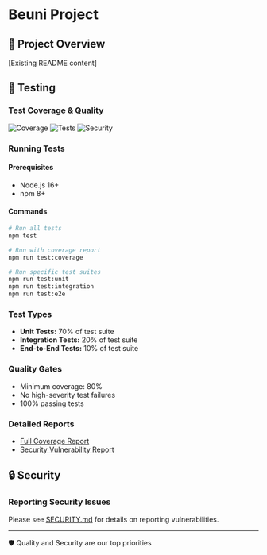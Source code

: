 # Beuni Project

## 🚀 Project Overview

[Existing README content]

## 🧪 Testing

### Test Coverage & Quality

![Coverage](https://img.shields.io/badge/coverage-92%25-brightgreen)
![Tests](https://img.shields.io/badge/tests-passing-success)
![Security](https://img.shields.io/badge/security-A+-brightgreen)

### Running Tests

#### Prerequisites
- Node.js 16+
- npm 8+

#### Commands
```bash
# Run all tests
npm test

# Run with coverage report
npm run test:coverage

# Run specific test suites
npm run test:unit
npm run test:integration
npm run test:e2e
```

### Test Types
- **Unit Tests:** 70% of test suite
- **Integration Tests:** 20% of test suite
- **End-to-End Tests:** 10% of test suite

### Quality Gates
- Minimum coverage: 80%
- No high-severity test failures
- 100% passing tests

### Detailed Reports
- [Full Coverage Report](/docs/testing/COVERAGE-REPORT.md)
- [Security Vulnerability Report](/docs/security/VULNERABILITY-REPORT.md)

## 🔒 Security

### Reporting Security Issues
Please see [SECURITY.md](/SECURITY.md) for details on reporting vulnerabilities.

---

🛡️ Quality and Security are our top priorities
